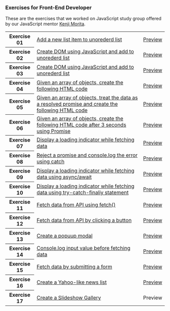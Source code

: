 ### Exercises for Front-End Developer

These are the exercises that we worked on JavaScript study group offered by our JavaScript mentor [Kenji Morita](https://github.com/kenmori).

<table>
<tr>
<th>Exercise 01</th>
<td><a href="https://github.com/suefrontend/kenmori-handson/tree/main/exercise01">Add a new list item to unorederd list</a></td>
<td><a href="https://suefrontend.github.io/kenmori-handson/exercise01/">Preview</a></td>
</tr>
<tr>
<th>Exercise 02</th>
<td><a href="https://github.com/suefrontend/kenmori-handson/tree/main/exercise02">Create DOM using JavaScript and add to unorederd list</a></td>
<td><a href="https://suefrontend.github.io/kenmori-handson/exercise02/">Preview</a></td>
</tr>
<tr>
<th>Exercise 03</th>
<td><a href="https://github.com/suefrontend/kenmori-handson/tree/main/exercise03">Create DOM using JavaScript and add to unorederd list</a></td>
<td><a href="https://suefrontend.github.io/kenmori-handson/exercise03/">Preview</a></td>
</tr>
<tr>
<th>Exercise 04</th>
<td><a href="https://github.com/suefrontend/kenmori-handson/tree/main/exercise04">Given an array of objects, create the following HTML code</a></td>
<td><a href="https://suefrontend.github.io/kenmori-handson/exercise04/">Preview</a></td>
</tr>
<tr>
<th>Exercise 05</th>
<td><a href="https://github.com/suefrontend/kenmori-handson/tree/main/exercise05">Given an array of objects, treat the data as a resolved promise and create the following HTML code</a></td>
<td><a href="https://suefrontend.github.io/kenmori-handson/exercise05/">Preview</a></td>
</tr>
<tr>
<th>Exercise 06</th>
<td><a href="https://github.com/suefrontend/kenmori-handson/tree/main/exercise06">Given an array of objects, create the following HTML code after 3 seconds using Promise</a></td>
<td><a href="https://suefrontend.github.io/kenmori-handson/exercise06/">Preview</a></td>
</tr>
<tr>
<th>Exercise 07</th>
<td><a href="https://github.com/suefrontend/kenmori-handson/tree/main/exercise07">Display a loading indicator while fetching data</a></td>
<td><a href="https://suefrontend.github.io/kenmori-handson/exercise07/">Preview</a></td>
</tr>
<tr>
<th>Exercise 08</th>
<td><a href="https://github.com/suefrontend/kenmori-handson/tree/main/exercise08">Reject a promise and console.log the error using catch</a></td>
<td><a href="https://suefrontend.github.io/kenmori-handson/exercise08/">Preview</a></td>
</tr>
<tr>
<th>Exercise 09</th>
<td><a href="https://github.com/suefrontend/kenmori-handson/tree/main/exercise09">Display a loading indicator while fetching data using async/await</a></td>
<td><a href="https://suefrontend.github.io/kenmori-handson/exercise09/">Preview</a></td>
</tr>
<tr>
<th>Exercise 10</th>
<td><a href="https://github.com/suefrontend/kenmori-handson/tree/main/exercise10">Display a loading indicator while fetching data using try-catch-finaliy statement</a></td>
<td><a href="https://suefrontend.github.io/kenmori-handson/exercise10/">Preview</a></td>
</tr>
<tr>
<th>Exercise 11</th>
<td><a href="https://github.com/suefrontend/kenmori-handson/tree/main/exercise11">Fetch data from API using fetch()</a></td>
<td><a href="https://suefrontend.github.io/kenmori-handson/exercise11/">Preview</a></td>
</tr>
<tr>
<th>Exercise 12</th>
<td><a href="https://github.com/suefrontend/kenmori-handson/tree/main/exercise12">Fetch data from API by clicking a button</a></td>
<td><a href="https://suefrontend.github.io/kenmori-handson/exercise12/">Preview</a></td>
</tr>
<tr>
<th>Exercise 13</th>
<td><a href="https://github.com/suefrontend/kenmori-handson/tree/main/exercise13">Create a popuup modal</a></td>
<td><a href="https://suefrontend.github.io/kenmori-handson/exercise13/">Preview</a></td>
</tr>
<tr>
<th>Exercise 14</th>
<td><a href="https://github.com/suefrontend/kenmori-handson/tree/main/exercise14">Console.log input value before fetching data</a></td>
<td><a href="https://suefrontend.github.io/kenmori-handson/exercise14/">Preview</a></td>
</tr>
<tr>
<th>Exercise 15</th>
<td><a href="https://github.com/suefrontend/kenmori-handson/tree/main/exercise15">Fetch data by submitting a form</a></td>
<td><a href="https://suefrontend.github.io/kenmori-handson/exercise15/">Preview</a></td>
</tr>
<tr>
<th>Exercise 16</th>
<td><a href="https://github.com/suefrontend/kenmori-handson/tree/main/exercise16">Create a Yahoo-like news list</a></td>
<td><a href="https://suefrontend.github.io/kenmori-handson/exercise16/">Preview</a></td>
</tr>
<tr>
<th>Exercise 17</th>
<td><a href="https://github.com/suefrontend/kenmori-handson/tree/main/exercise17">Create a Slideshow Gallery</a></td>
<td>Preview</td>
</tr>

</table>
